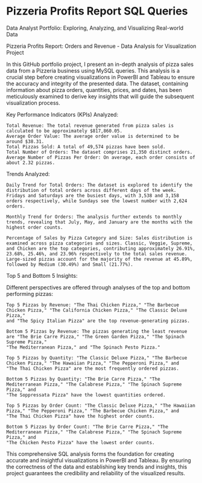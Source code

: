 # Pizzeria Profits Report SQL Queries
Data Analyst Portfolio: Exploring, Analyzing, and Visualizing Real-world Data

Pizzeria Profits Report: Orders and Revenue - Data Analysis for Visualization Project

In this GitHub portfolio project, I present an in-depth analysis of pizza sales data from a Pizzeria business using MySQL queries. 
This analysis is a crucial step before creating visualizations in PowerBI and Tableau to ensure the accuracy and integrity of the presented data. 
The dataset, containing information about pizza orders, quantities, prices, and dates, has been meticulously examined to derive key insights 
that will guide the subsequent visualization process.

Key Performance Indicators (KPIs) Analyzed:

    Total Revenue: The total revenue generated from pizza sales is calculated to be approximately $817,860.05.
    Average Order Value: The average order value is determined to be around $38.31.
    Total Pizzas Sold: A total of 49,574 pizzas have been sold.
    Total Number of Orders: The dataset comprises 21,350 distinct orders.
    Average Number of Pizzas Per Order: On average, each order consists of about 2.32 pizzas.

Trends Analyzed:

    Daily Trend for Total Orders: The dataset is explored to identify the distribution of total orders across different days of the week. 
    Fridays and Saturdays are the busiest days, with 3,538 and 3,158 orders respectively, while Sundays see the lowest number with 2,624 orders.

    Monthly Trend for Orders: The analysis further extends to monthly trends, revealing that July, May, and January are the months with the highest order counts.

    Percentage of Sales by Pizza Category and Size: Sales distribution is examined across pizza categories and sizes. Classic, Veggie, Supreme, 
    and Chicken are the top categories, contributing approximately 26.91%, 23.68%, 25.46%, and 23.96% respectively to the total sales revenue. 
    Large-sized pizzas account for the majority of the revenue at 45.89%, followed by Medium (30.49%) and Small (21.77%).

Top 5 and Bottom 5 Insights:

Different perspectives are offered through analyses of the top and bottom performing pizzas:

    Top 5 Pizzas by Revenue: "The Thai Chicken Pizza," "The Barbecue Chicken Pizza," "The California Chicken Pizza," "The Classic Deluxe Pizza," 
    and "The Spicy Italian Pizza" are the top revenue-generating pizzas.

    Bottom 5 Pizzas by Revenue: The pizzas generating the least revenue are "The Brie Carre Pizza," "The Green Garden Pizza," "The Spinach Supreme Pizza," 
    "The Mediterranean Pizza," and "The Spinach Pesto Pizza."

    Top 5 Pizzas by Quantity: "The Classic Deluxe Pizza," "The Barbecue Chicken Pizza," "The Hawaiian Pizza," "The Pepperoni Pizza," and 
    "The Thai Chicken Pizza" are the most frequently ordered pizzas.

    Bottom 5 Pizzas by Quantity: "The Brie Carre Pizza," "The Mediterranean Pizza," "The Calabrese Pizza," "The Spinach Supreme Pizza," and 
    "The Soppressata Pizza" have the lowest quantities ordered.

    Top 5 Pizzas by Order Count: "The Classic Deluxe Pizza," "The Hawaiian Pizza," "The Pepperoni Pizza," "The Barbecue Chicken Pizza," and 
    "The Thai Chicken Pizza" have the highest order counts.

    Bottom 5 Pizzas by Order Count: "The Brie Carre Pizza," "The Mediterranean Pizza," "The Calabrese Pizza," "The Spinach Supreme Pizza," and 
    "The Chicken Pesto Pizza" have the lowest order counts.

This comprehensive SQL analysis forms the foundation for creating accurate and insightful visualizations in PowerBI and Tableau. 
By ensuring the correctness of the data and establishing key trends and insights, this project guarantees the credibility and reliability 
of the visualized results.
